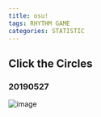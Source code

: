 ```yaml
---
title: osu!
tags: RHYTHM GAME
categories: STATISTIC
---
```


## Click the Circles

### 20190527

![image](profile20190527.png)
